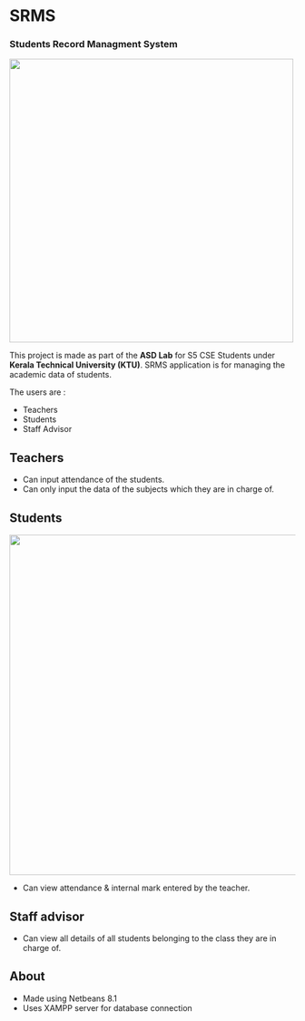 # SRMS
### Students Record Managment System
 
<img src="https://github.com/aromalanil/SRMS/blob/master/src/art/demo.jpg" width="500">

This project is made as part of the **ASD Lab** for S5 CSE Students under **Kerala Technical University (KTU)**.
SRMS application is for managing the academic data of students.

The users are :
* Teachers
* Students
* Staff Advisor

## Teachers

* Can input attendance of the students.
* Can only input the data of the subjects which they are in charge of.

## Students

<img src="https://github.com/aromalanil/SRMS/blob/master/src/art/demo_student.jpg" width="600">

* Can view attendance & internal mark entered by the teacher.

## Staff advisor

* Can view all details of all students belonging to the class they are in charge of.

## About

* Made using Netbeans 8.1
* Uses XAMPP server for database connection
